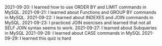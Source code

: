 2021-09-20: I learned how to use ORDER BY and LIMIT commands in MySQL.
2021-09-21: I learned about Functions and GROUP BY commands in MySQL. 
2021-09-22: I learned about INDEXES and JOIN commands in MySQL.
2021-09-23: I practiced JOIN exercises and learned that not all SELF JOIN syntax seems to work.
2021-09-27: I learned about Subqueries in MySQL
2021-09-28: I learned about CASE commands in MySQL
2021-09-29: I learned this quiz is hard